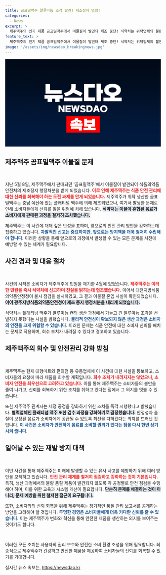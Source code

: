 ```yaml
---
title: 곰표밀맥주 알루미늄 조각 발견! 제조정지 명령!
categories:
  - News
excerpt: >
  제주맥주의 인기 제품 곰표밀맥주에서 이물질이 발견돼 제조 중단! 식약처는 위탁업체의 불완전한 검수를 지적하며 안전 강화 의지를 밝혔다. 소비자들은 주의가 필요하다.
feature_text: >
  제주맥주의 인기 제품 곰표밀맥주에서 이물질이 발견돼 제조 중단! 식약처는 위탁업체의 불완전한 검수를 지적하며 안전 강화 의지를 밝혔다. 소비자들은 주의가 필요하다.
image: '/assets/img/newsdao_breakingnews.jpg'
---
```


<p><img src="/assets/img/newsdao_breakingnews.jpg" alt="implanttips 속보" /></p>

<h2 data-ke-size="size26">제주맥주 곰표밀맥주 이물질 문제</h2>

<p data-ke-size="size16">&nbsp;</p>

<p>지난 5월 8일, 제주맥주에서 판매되던 '곰표밀맥주'에서 이물질이 발견되어 식품의약품안전처의 제조정지 행정처분을 받게 되었습니다. <b><span style="color: #ee2323;">이로 인해 제주맥주는 식품 안전 관리에 대한 신뢰를 회복해야 하는 도전 과제를 안게 되었습니다.</span></b> 제주맥주가 위탁 생산한 곰표밀맥주는 충남 예산에 있는 플래티넘 맥주에 의해 제조되었으나, 여기서 발생한 문제로 인해 소비자들에게 신뢰를 잃을 위험에 처해 있습니다. <b><span style="background-color: #21538527;">식약처는 이물이 혼합된 음료가 소비자에게 판매된 과정을 철저히 조사했습니다.</span></b></p>

<p>제주맥주는 이 사건에 대해 깊은 반성을 표하며, 앞으로의 안전 관리 방안을 강화하는데 집중하고 있습니다. <b><span style="color: #1a5490;">자발적인 신고는 중요하지만, 앞으로는 방지책을 더욱 철저히 수립해야 합니다.</span></b> 이러한 상황을 통해 앞으로의 과정에서 발생할 수 있는 모든 문제를 사전에 예방할 수 있는 체계가 필요합니다.</p>

<h2 data-ke-size="size26">사건 경과 및 대응 절차</h2>

<p data-ke-size="size16">&nbsp;</p>

<p>사건의 시작은 소비자가 제주맥주에 민원을 제기한 4월에 있었습니다. <b><span style="color: #ee2323;">제주맥주는 이러한 민원을 즉시 식약처에 신고하며 진실을 밝히는데 협조했습니다.</span></b> 이어서 대전지방식품의약품안정청이 불시 점검을 실시하였고, 그 결과 이물질 혼입 사실이 확인되었습니다. <b><span style="background-color: #21538527;">이어 광주지방식품의약품안전청이 제조 중지 행정처분을 내리게 되었습니다.</span></b></p>

<p>식약처는 플래티넘 맥주가 알루미늄 캔의 생산 과정에서 가늘고 긴 알루미늄 조각을 선별하지 못했다는 사실을 밝혔습니다. <b><span style="color: #1a5490;">물리적 안전성이 확보되지 않은 생산 과정은 소비자의 안전을 크게 위협할 수 있습니다.</span></b> 이러한 문제는 식품 안전에 대한 소비자 신뢰를 해치는 문제로 작용하며, 회수 조치가 내려질 수 있다고 경고하고 있습니다.</p>

<h2 data-ke-size="size26">제주맥주의 회수 및 안전관리 강화 방침</h2>

<p data-ke-size="size16">&nbsp;</p>

<p>제주맥주는 현재 대형마트와 편의점 등 유통업체에 이 사건에 대한 사실을 통보하고, 소비자들의 요청에 따라 제품을 회수할 계획입니다. <b><span style="color: #ee2323;">회수 조치가 내려지지는 않았으나, 소비자 안전을 최우선으로 고려하고 있습니다.</span></b> 이를 통해 제주맥주는 소비자들의 불만을 줄여 나가고, 신뢰를 회복하기 위한 조치를 취하고 있다는 점에서 그 의지를 엿볼 수 있습니다.</p>

<p>또한 제주맥주 관계자는 세정 공정을 강화하기 위한 조치를 즉각 시행했다고 밝혔습니다. <b><span style="background-color: #21538527;">협력업체인 플래티넘 맥주 또한 검수 과정을 강화하기로 결정했습니다.</span></b> 안정성과 품질이 보장된 음료가 소비자에게 공급될 수 있도록 최선을 다하겠다는 의지를 드러낸 것입니다. <b><span style="color: #1a5490;">이 사건은 소비자가 안전하게 음료를 소비할 권리가 있다는 점을 다시 한번 상기시켜 줍니다.</span></b></p>

<h2 data-ke-size="size26">일어날 수 있는 재발 방지 대책</h2>

<p data-ke-size="size16">&nbsp;</p>

<p>이번 사건을 통해 제주맥주는 미래에 발생할 수 있는 유사 사고를 예방하기 위해 여러 방안을 모색하고 있습니다. <b><span style="color: #ee2323;">안전 관리 체계를 철저히 점검하고 강화하는 것이 기본입니다.</span></b> 특히, 생산 과정에서의 불량 품질 제품이 발견되지 않도록 각 공정별로 안전 점검을 수행해야 하며, 이를 위한 교육과 시스템 개선이 필요합니다. <b><span style="background-color: #21538527;">단순히 문제를 해결하는 것이 아니라, 문제 예방을 위한 철저한 접근이 요구됩니다.</span></b></p>

<p>또한, 소비자와의 신뢰 회복을 위해 제주맥주는 정기적인 품질 관리 보고서를 공개하는 방안을 고려해야 할 것입니다. <b><span style="color: #1a5490;">투명한 경영은 소비자들에게 더욱 커다란 신뢰를 줄 수 있습니다.</span></b> 이는 제주맥주가 변화와 혁신을 통해 안전한 제품을 생산하는 의지를 보여주는 것이기도 합니다.</p>

<p data-ke-size="size16">&nbsp;</p>

<p>이러한 모든 조치는 사용자의 권리 보호와 안전한 소비 환경 조성을 위해 필요합니다. 최종적으로 제주맥주가 건강하고 안전한 제품을 제공하여 소비자들의 신뢰를 회복할 수 있기를 기대합니다.</p>
실시간 뉴스 속보는, <a href="https://newsdao.kr" rel="dofollow">https://newsdao.kr</a>



